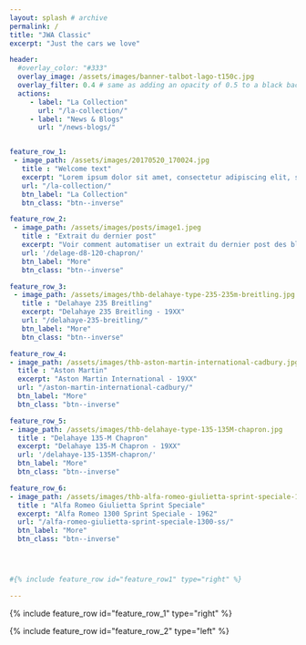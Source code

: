 ```yaml
---
layout: splash # archive
permalink: /
title: "JWA Classic"
excerpt: "Just the cars we love"

header:
  #overlay_color: "#333"
  overlay_image: /assets/images/banner-talbot-lago-t150c.jpg
  overlay_filter: 0.4 # same as adding an opacity of 0.5 to a black background
  actions:
     - label: "La Collection"
       url: "/la-collection/"
     - label: "News & Blogs"
       url: "/news-blogs/"


feature_row_1:
 - image_path: /assets/images/20170520_170024.jpg
   title : "Welcome text"
   excerpt: "Lorem ipsum dolor sit amet, consectetur adipiscing elit, sed do eiusmod tempor incididunt ut labore et dolore magna aliqua. Ut enim ad minim veniam, quis nostrud exercitation ullamco laboris nisi ut aliquip ex ea commodo consequat."
   url: "/la-collection/"
   btn_label: "La Collection"
   btn_class: "btn--inverse"

feature_row_2:
 - image_path: /assets/images/posts/image1.jpeg
   title : "Extrait du dernier post"
   excerpt: "Voir comment automatiser un extrait du dernier post des blogs"
   url: '/delage-d8-120-chapron/'
   btn_label: "More"
   btn_class: "btn--inverse"

feature_row_3:
 - image_path: /assets/images/thb-delahaye-type-235-235m-breitling.jpg
   title : "Delahaye 235 Breitling"
   excerpt: "Delahaye 235 Breitling - 19XX"
   url: "/delahaye-235-breitling/"
   btn_label: "More"
   btn_class: "btn--inverse"

feature_row_4:
- image_path: /assets/images/thb-aston-martin-international-cadbury.jpg
  title : "Aston Martin"
  excerpt: "Aston Martin International - 19XX"
  url: "/aston-martin-international-cadbury/"
  btn_label: "More"
  btn_class: "btn--inverse"

feature_row_5:
- image_path: /assets/images/thb-delahaye-type-135-135M-chapron.jpg
  title : "Delahaye 135-M Chapron"
  excerpt: "Delahaye 135-M Chapron - 19XX"
  url: '/delahaye-135-135M-chapron/'
  btn_label: "More"
  btn_class: "btn--inverse"

feature_row_6:
- image_path: /assets/images/thb-alfa-romeo-giulietta-sprint-speciale-1300-ss.jpg
  title : "Alfa Romeo Giulietta Sprint Speciale"
  excerpt: "Alfa Romeo 1300 Sprint Speciale - 1962"
  url: "/alfa-romeo-giulietta-sprint-speciale-1300-ss/"
  btn_label: "More"
  btn_class: "btn--inverse"




#{% include feature_row id="feature_row1" type="right" %}

---
```




{% include feature_row id="feature_row_1" type="right" %}


{% include feature_row id="feature_row_2"  type="left" %}
